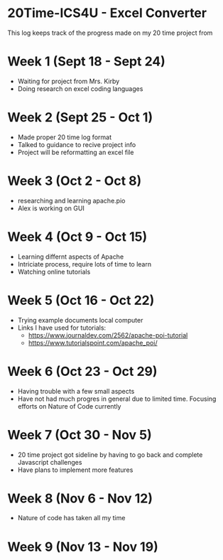 # 20Time-ICS4U - Excel Converter
This log keeps track of the progress made on my 20 time project from 

# Week 1 (Sept 18 - Sept 24)
- Waiting for project from Mrs. Kirby
- Doing research on excel coding languages

# Week 2 (Sept 25 - Oct 1)
- Made proper 20 time log format
- Talked to guidance to recive project info
- Project will be reformatting an excel file 

# Week 3 (Oct 2 - Oct 8)
- researching and learning apache.pio 
- Alex is working on GUI

# Week 4 (Oct 9 - Oct 15)
- Learning differnt aspects of Apache
- Intriciate process, require lots of time to learn
- Watching online tutorials

# Week 5 (Oct 16 - Oct 22)
- Trying example documents local computer   
- Links I have used for tutorials:
    - https://www.journaldev.com/2562/apache-poi-tutorial
    - https://www.tutorialspoint.com/apache_poi/
# Week 6 (Oct 23 - Oct 29)
- Having trouble with a few small aspects
- Have not had much progres in general due to limited time. Focusing efforts on Nature of Code currently

# Week 7 (Oct 30 - Nov 5)
- 20 time project got sideline by having to go back and complete Javascript challenges
- Have plans to implement more features

# Week 8 (Nov 6 - Nov 12)
- Nature of code has taken all my time

# Week 9 (Nov 13 - Nov 19)




